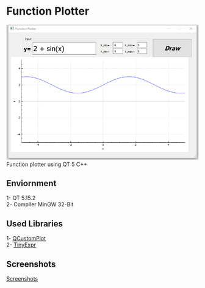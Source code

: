 # Function Plotter
![Image](image.png) <br/>
 Function plotter using QT 5 C++

## Enviornment
1- QT 5.15.2 <br/>
2- Compiler MinGW 32-Bit 

## Used Libraries
1- [QCustomPlot](https://www.qcustomplot.com/) <br/>
2- [TinyExpr](https://github.com/codeplea/tinyexpr)

## Screenshots
[Screenshots](https://github.com/MostafaAkrsh/Function-Plotter/tree/main/Screenshots)
